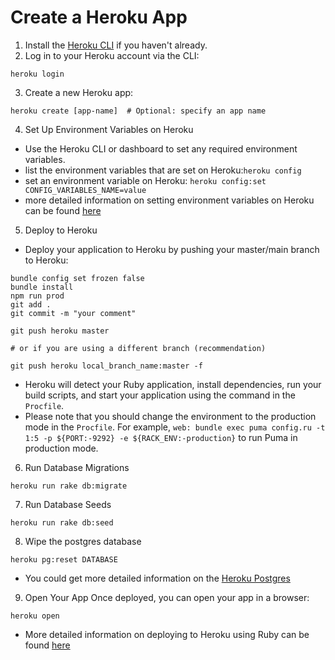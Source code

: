 # Create a Heroku App

1. Install the [Heroku CLI](https://devcenter.heroku.com/articles/heroku-cli) if you haven't already.
2. Log in to your Heroku account via the CLI:
```
heroku login
```

3. Create a new Heroku app:

```
heroku create [app-name]  # Optional: specify an app name
```

4. Set Up Environment Variables on Heroku
 -  Use the Heroku CLI or dashboard to set any required environment variables.
 -  list the environment variables that are set on Heroku:`heroku config`
 -  set an environment variable on Heroku: `heroku config:set CONFIG_VARIABLES_NAME=value`
 -  more detailed information on setting environment variables on Heroku can be found [here](https://devcenter.heroku.com/articles/config-var)

5. Deploy to Heroku
- Deploy your application to Heroku by pushing your master/main branch to Heroku:

```
bundle config set frozen false
bundle install
npm run prod
git add .
git commit -m "your comment"

git push heroku master

# or if you are using a different branch (recommendation)

git push heroku local_branch_name:master -f

```

- Heroku will detect your Ruby application, install dependencies, run your build scripts, and start your application using the command in the `Procfile`.
- Please note that you should change the environment to the production mode in the `Procfile`. For example, `web: bundle exec puma config.ru -t 1:5 -p ${PORT:-9292} -e ${RACK_ENV:-production}` to run Puma in production mode.

6. Run Database Migrations
```
heroku run rake db:migrate
```

7. Run Database Seeds
```
heroku run rake db:seed
```

8. Wipe the postgres database
  ```
  heroku pg:reset DATABASE
  ```
  - You could get more detailed information on the [Heroku Postgres](https://devcenter.heroku.com/articles/managing-heroku-postgres-using-cli)

9. Open Your App
Once deployed, you can open your app in a browser:
```
heroku open
```
- More detailed information on deploying to Heroku using Ruby can be found [here](https://devcenter.heroku.com/articles/getting-started-with-ruby)
